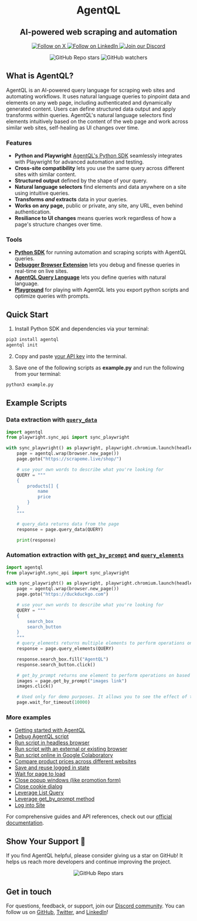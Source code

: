 <div align="center">

<h1>AgentQL</h1>
<h2>AI-powered web scraping and automation</h2>

<p align="center">
  <a href="https://twitter.com/agentql">
    <img src="https://img.shields.io/badge/Follow%20on%20X-000000?style=for-the-badge&logo=x&logoColor=white" alt="Follow on X" />
  </a>
  <a href="https://www.linkedin.com/company/tinyfish-ai">
    <img src="https://img.shields.io/badge/Follow%20on%20LinkedIn-0077B5?style=for-the-badge&logo=linkedin&logoColor=white" alt="Follow on LinkedIn" />
  </a>
  <a href="https://discord.gg/agentql">
    <img src="https://img.shields.io/badge/Join%20our%20Discord-5865F2?style=for-the-badge&logo=discord&logoColor=white" alt="Join our Discord" />
  </a>
</p>

<p align="center">
  <img src="https://img.shields.io/github/stars/tinyfish-io/agentql" alt="GitHub Repo stars" />
  <img src="https://img.shields.io/github/watchers/tinyfish-io/agentql" alt="GitHub watchers" />
</p>

</div>

## What is AgentQL?

AgentQL is an AI-powered query language for scraping web sites and automating workflows. It uses natural language queries to pinpoint data and elements on any web page, including authenticated and dynamically generated content. Users can define structured data output and apply transforms within queries. AgentQL's natural language selectors find elements intuitively based on the content of the web page and work across similar web sites, self-healing as UI changes over time.

### Features

* **Python and Playwright** [AgentQL's Python SDK](https://docs.agentql.com/installation/sdk-installation) seamlessly integrates with Playwright for advanced automation and testing.
* **Cross-site compatibility** lets you use the same query across different sites with similar content.
* **Structured output** defined by the shape of your query.
* **Natural language selectors** find elements and data anywhere on a site using intuitive queries.
* **Transforms _and_ extracts** data in your queries.
* **Works on any page,** public or private, any site, any URL, even behind authentication.
* **Resiliance to UI changes** means queries work regardless of how a page's structure changes over time.

### Tools

- **[Python SDK](https://docs.agentql.com/installation/sdk-installation)** for running automation and scraping scripts with AgentQL queries.
- **[Debugger Browser Extension](https://chromewebstore.google.com/detail/agentql-debugger/idnejmodeepdobpinkkgpkeabkabhhej)** lets you debug and finesse queries in real-time on live sites.
- **[AgentQL Query Language](https://docs.agentql.com/agentql-query/query-intro)** lets you define queries with natural language.
- **[Playground](https://playground.agentql.com/)** for playing with AgentQL lets you export python scripts and optimize queries with prompts.

## Quick Start

1. Install Python SDK and dependencies via your terminal:

  ```bash
  pip3 install agentql
  agentql init
  ```

2. Copy and paste [your API key](https://docs.agentql.com/dev) into the terminal.

3. Save one of the following scripts as **example.py** and run the following from your terminal:

  ```bash
  python3 example.py
  ```

## Example Scripts

### Data extraction with [`query_data`](https://docs.agentql.com/api-references/agentql-page#querydata)

```python
import agentql
from playwright.sync_api import sync_playwright

with sync_playwright() as playwright, playwright.chromium.launch(headless=False) as browser:
    page = agentql.wrap(browser.new_page())
    page.goto("https://scrapeme.live/shop/")

    # use your own words to describe what you're looking for
    QUERY = """
    {
        products[] {
            name
            price
        }
    }
    """

    # query_data returns data from the page
    response = page.query_data(QUERY)

    print(response)
```

### Automation extraction with [`get_by_prompt`](https://docs.agentql.com/api-references/agentql-page#getbyprompt) and [`query_elements`](https://docs.agentql.com/api-references/agentql-page#queryelements)

```python
import agentql
from playwright.sync_api import sync_playwright

with sync_playwright() as playwright, playwright.chromium.launch(headless=False) as browser:
    page = agentql.wrap(browser.new_page())
    page.goto("https://duckduckgo.com")

    # use your own words to describe what you're looking for
    QUERY = """
    {
        search_box
        search_button
    }
    """
    # query_elements returns multiple elements to perform operations on
    response = page.query_elements(QUERY)

    response.search_box.fill("AgentQL")
    response.search_button.click()

    # get_by_prompt returns one element to perform operations on based on the content you pass to it
    images = page.get_by_prompt("images link")
    images.click()

    # Used only for demo purposes. It allows you to see the effect of the script.
    page.wait_for_timeout(10000)
```

### More examples

- [Getting started with AgentQL](https://github.com/tinyfish-io/agentql/tree/main/examples/first_steps)
- [Debug AgentQL script](https://github.com/tinyfish-io/agentql/tree/main/examples/debug_script)
- [Run script in headless browser](https://github.com/tinyfish-io/agentql/tree/main/examples/run_script_in_headless_browser)
- [Run script with an external or existing browser](https://github.com/tinyfish-io/agentql/tree/main/examples/interact_with_external_or_existing_browser)
- [Run script online in Google Colaboratory](./examples/run_script_online_in_google_colab)
- [Compare product prices across different websites](https://github.com/tinyfish-io/agentql/tree/main/examples/compare_product_prices)
- [Save and reuse logged in state](https://github.com/tinyfish-io/agentql/tree/main/examples/save_and_load_authenticated_session)
- [Wait for page to load](https://github.com/tinyfish-io/agentql/tree/main/examples/wait_for_entire_page_load)
- [Close popup windows (like promotion form)](https://github.com/tinyfish-io/agentql/tree/main/examples/close_popup)
- [Close cookie dialog](https://github.com/tinyfish-io/agentql/tree/main/examples/close_cookie_dialog)
- [Leverage List Query](https://github.com/tinyfish-io/agentql/tree/main/examples/list_query_usage)
- [Leverage get_by_prompt method](https://github.com/tinyfish-io/agentql/tree/main/examples/get_by_prompt)
- [Log into Site](https://github.com/tinyfish-io/agentql/tree/main/examples/log_into_sites)

For comprehensive guides and API references, check out our [official documentation](https://docs.agentql.com).

## Show Your Support 🌟

If you find AgentQL helpful, please consider giving us a star on GitHub! It helps us reach more developers and continue improving the project.

<div align="center">
  <img src="https://img.shields.io/github/stars/tinyfish-io/agentql" alt="GitHub Repo stars" />
</div>

## Get in touch

For questions, feedback, or support, join our [Discord community](https://discord.gg/agentql). You can follow us on [GitHub](https://github.com/tinyfish-io/), [Twitter](https://x.com/AgentQL), and [LinkedIn](https://www.linkedin.com/company/95728009)!
